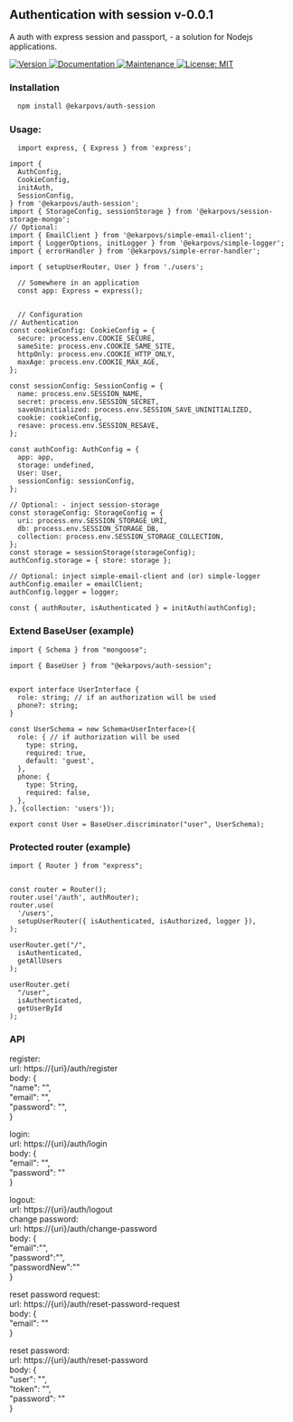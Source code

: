 ## Authentication with session v-0.0.1

A auth with express session and passport, - a solution for Nodejs applications.

<p>
  <a href="https://www.npmjs.com/package/@ekarpovs/auth-session" target="_blank">
    <img alt="Version" src="https://img.shields.io/npm/v/@ekarpovs/auth-session.svg">
  </a>
  <a href="https://github.com/ekarpovs/auth-session#readme" target="_blank">
    <img alt="Documentation" src="https://img.shields.io/badge/documentation-yes-brightgreen.svg" />
  </a>
  <a href="https://github.com/ekarpovs/auth-session/graphs/commit-activity" target="_blank">
    <img alt="Maintenance" src="https://img.shields.io/badge/Maintained%3F-yes-green.svg" />
  </a>
  <a href="https://github.com/ekarpovs/auth-session/blob/master/LICENSE" target="_blank">
    <img alt="License: MIT" src="https://img.shields.io/badge/License-MIT-yellow.svg" />
  </a>
</p>

### Installation
```bash
  npm install @ekarpovs/auth-session
```
### Usage:
```
  import express, { Express } from 'express';

import {
  AuthConfig,
  CookieConfig,
  initAuth,
  SessionConfig,
} from '@ekarpovs/auth-session';
import { StorageConfig, sessionStorage } from '@ekarpovs/session-storage-mongo';
// Optional:
import { EmailClient } from '@ekarpovs/simple-email-client';
import { LoggerOptions, initLogger } from '@ekarpovs/simple-logger';
import { errorHandler } from '@ekarpovs/simple-error-handler';

import { setupUserRouter, User } from './users';

  // Somewhere in an application
  const app: Express = express();


  // Configuration
// Authentication
const cookieConfig: CookieConfig = {
  secure: process.env.COOKIE_SECURE,
  sameSite: process.env.COOKIE_SAME_SITE,
  httpOnly: process.env.COOKIE_HTTP_ONLY,
  maxAge: process.env.COOKIE_MAX_AGE,
};

const sessionConfig: SessionConfig = {
  name: process.env.SESSION_NAME,
  secret: process.env.SESSION_SECRET,
  saveUninitialized: process.env.SESSION_SAVE_UNINITIALIZED,
  cookie: cookieConfig,
  resave: process.env.SESSION_RESAVE,
};

const authConfig: AuthConfig = {
  app: app,
  storage: undefined,
  User: User,
  sessionConfig: sessionConfig,
};

// Optional: - inject session-storage
const storageConfig: StorageConfig = {
  uri: process.env.SESSION_STORAGE_URI,
  db: process.env.SESSION_STORAGE_DB,
  collection: process.env.SESSION_STORAGE_COLLECTION,
};
const storage = sessionStorage(storageConfig);
authConfig.storage = { store: storage };

// Optional: inject simple-email-client and (or) simple-logger
authConfig.emailer = emailClient;
authConfig.logger = logger;

const { authRouter, isAuthenticated } = initAuth(authConfig);

```
### Extend BaseUser (example)
```
import { Schema } from "mongoose";

import { BaseUser } from "@ekarpovs/auth-session";


export interface UserInterface {
  role: string; // if an authorization will be used
  phone?: string;
}

const UserSchema = new Schema<UserInterface>({
  role: { // if authorization will be used
    type: string,
    required: true,
    default: 'guest',
  },
  phone: {
    type: String,
    required: false,
  },
}, {collection: 'users'});

export const User = BaseUser.discriminator("user", UserSchema);
```

### Protected router (example)
```
import { Router } from "express";


const router = Router();
router.use('/auth', authRouter);
router.use(
  '/users',
  setupUserRouter({ isAuthenticated, isAuthorized, logger }),
);

userRouter.get("/", 
  isAuthenticated,
  getAllUsers
);

userRouter.get(
  "/user",
  isAuthenticated,
  getUserById
);

```

### API
  register:  
  	 url: https://{uri}/auth/register  
	 body: {  
	    "name": "",  
	    "email": "",  
	    "password": "",  
	}  
   
  login:  
  	 url: https://{uri}/auth/login  
	 body: {  
	    "email": "",  
	    "password": ""  
	}  

  logout:  
  	url: https://{uri}/auth/logout  
  change password:  
  	url: https://{uri}/auth/change-password  
	body: {  
	    "email":"",  
	    "password":"",  
	    "passwordNew":""  
	}  
  
  reset password request:  
   	url: https://{uri}/auth/reset-password-request  
   	body: {  
	    "email": ""  
	}  
  
  reset password:  
   	url: https://{uri}/auth/reset-password  
   	body: {  
	    "user": "",  
	    "token": "",  
	    "password": ""  
	}  
```